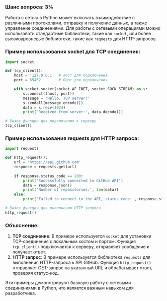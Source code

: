 ### Шанс вопроса: 3%

Работа с сетью в Python может включать взаимодействие с различными протоколами, отправку и получение данных, а также управление соединениями. Для работы с сетевыми операциями можно использовать стандартные библиотеки, такие как `socket`, или более высокоуровневые библиотеки, такие как `requests` для HTTP-запросов.

### Пример использования socket для TCP соединения:
```python
import socket

def tcp_client():
    host = '127.0.0.1'  # Хост для подключения
    port = 65432        # Порт для подключения

    with socket.socket(socket.AF_INET, socket.SOCK_STREAM) as s:
        s.connect((host, port))
        message = 'Hello, TCP server!'
        s.sendall(message.encode())
        data = s.recv(1024)
        print('Received from server:', data.decode())

# Вызов функции для подключения к серверу
tcp_client()
```

### Пример использования requests для HTTP запроса:
```python
import requests

def http_request():
    url = 'https://api.github.com'
    response = requests.get(url)
    
    if response.status_code == 200:
        print('Successfully connected to GitHub API')
        data = response.json()
        print('Number of repositories:', len(data))
    else:
        print('Failed to connect to the API, status code:', response.status_code)

# Вызов функции для выполнения HTTP запроса
http_request()
```

### Объяснение:
1. **TCP соединение**: В примере используется `socket` для установки TCP-соединения с локальным хостом и портом. Функция `tcp_client()` подключается к серверу, отправляет сообщение и получает ответ.
2. **HTTP запрос**: В примере используется библиотека `requests` для выполнения HTTP-запроса к API GitHub. Функция `http_request()` отправляет GET-запрос на указанный URL и обрабатывает ответ, проверяя статус-код.

Эти примеры демонстрируют базовую работу с сетевыми соединениями в Python, что является важным навыком для разработчика.